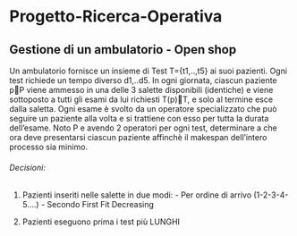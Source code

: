 # Progetto-Ricerca-Operativa

## Gestione di un ambulatorio - Open shop

Un ambulatorio fornisce un insieme di Test T={t1,..,t5} ai suoi pazienti. 
Ogni test richiede un tempo diverso d1,..d5. In ogni giornata, ciascun paziente pP viene ammesso in 
una delle 3 salette disponibili (identiche) e viene sottoposto a tutti gli esami da lui richiesti T(p)T, 
e solo al termine esce dalla saletta. Ogni esame è svolto da un operatore specializzato che può seguire un paziente
alla volta e si trattiene con esso per tutta la durata dell’esame. Noto P e avendo 2 operatori per ogni test, determinare 
a che ora deve presentarsi ciascun paziente affinchè il makespan dell’intero processo sia minimo.


###### Decisioni:
1. Pazienti inseriti nelle salette in due modi:
        - Per ordine di arrivo (1-2-3-4-5....)
        - Secondo First Fit Decreasing

2. Pazienti eseguono prima i test più LUNGHI